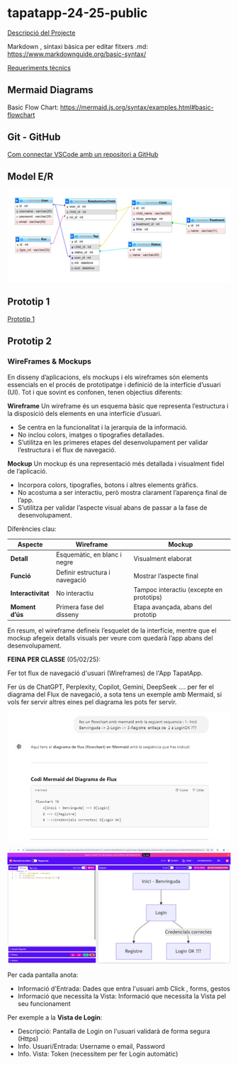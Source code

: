 # tapatapp-24-25-public

[Descripció del Projecte](descTapatApp.md) 

Markdown , síntaxi bàsica per editar fitxers .md:  https://www.markdownguide.org/basic-syntax/

[Requeriments tècnics](req-tecnic.md) 

## Mermaid Diagrams

Basic Flow Chart:  https://mermaid.js.org/syntax/examples.html#basic-flowchart

## Git - GitHub

[Com connectar VSCode amb un repositori a GitHub](github.md)


## Model E/R

 ![Model E/R](/BBDD/Model-E-R.png)

## Prototip 1

[Prototip 1](prototip1.md) 

## Prototip 2

### WireFrames & Mockups

En disseny d’aplicacions, els mockups i els wireframes són elements essencials en el procés de prototipatge i definició de la interfície d’usuari (UI). Tot i que sovint es confonen, tenen objectius diferents:

**Wireframe**
Un wireframe és un esquema bàsic que representa l’estructura i la disposició dels elements en una interfície d’usuari.

- Se centra en la funcionalitat i la jerarquia de la informació.
- No inclou colors, imatges o tipografies detallades.
- S’utilitza en les primeres etapes del desenvolupament per validar l’estructura i el flux de navegació.

**Mockup**
Un mockup és una representació més detallada i visualment fidel de l’aplicació.

- Incorpora colors, tipografies, botons i altres elements gràfics.
- No acostuma a ser interactiu, però mostra clarament l’aparença final de l’app.
- S’utilitza per validar l’aspecte visual abans de passar a la fase de desenvolupament.

Diferències clau:

|**Aspecte**|	**Wireframe**|	**Mockup**|
| -------- | ------- | ------- |
|**Detall**|	Esquemàtic, en blanc i negre|	Visualment elaborat|
|**Funció**|	Definir estructura i navegació|	Mostrar l’aspecte final|
|**Interactivitat**|	No interactiu|	Tampoc interactiu (excepte en prototips)|
|**Moment d’ús**|	Primera fase del disseny|	Etapa avançada, abans del prototip|

En resum, el wireframe defineix l’esquelet de la interfície, mentre que el mockup afegeix detalls visuals per veure com quedarà l’app abans del desenvolupament.

**FEINA PER CLASSE** (05/02/25):

Fer tot flux de navegació d'usuari (Wireframes) de l'App TapatApp.

Fer ús de ChatGPT, Perplexity, Copilot, Gemini, DeepSeek .... per fer el diagrama del Flux de navegació, a sota tens un exemple amb Mermaid, si vols fer servir altres eines pel diagrama les pots fer servir.

![ChatGPT FlowChart](/img/chatgptWireframes.png)

![Mermaid Live Editor](/img/MermaidLiveEditor.png)

Per cada pantalla anota:
- Informació d'Entrada: Dades que entra l'usuari amb Click , forms, gestos
- Informació que necessita la Vista: Informació que necessita la Vista pel seu funcionament

Per exemple a la **Vista de Login**:
- Descripció: Pantalla de Login on l'usuari validarà de forma segura (Https)
- Info. Usuari/Entrada: Username o email, Password
- Info. Vista:  Token (necessitem per fer Login automàtic)
